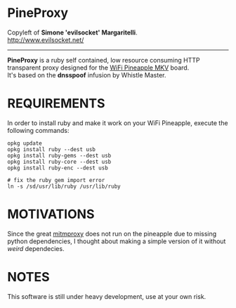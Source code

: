 PineProxy
==

Copyleft of **Simone 'evilsocket' Margaritelli**.  
http://www.evilsocket.net/

---

**PineProxy** is a ruby self contained, low resource consuming HTTP transparent proxy
designed for the [WiFi Pineapple MKV](https://www.wifipineapple.com) board.  
It's based on the **dnsspoof** infusion by Whistle Master.

REQUIREMENTS
===

In order to install ruby and make it work on your WiFi Pineapple, execute the
following commands:

    opkg update
    opkg install ruby --dest usb
    opkg install ruby-gems --dest usb
    opkg install ruby-core --dest usb
    opkg install ruby-enc --dest usb

    # fix the ruby gem import error
    ln -s /sd/usr/lib/ruby /usr/lib/ruby

MOTIVATIONS
===

Since the great [mitmproxy](https://mitmproxy.org) does not run on the pineapple due to missing python dependencies, I thought about making a simple version of it
without *weird* dependecies.

NOTES
===

This software is still under heavy development, use at your own risk.
